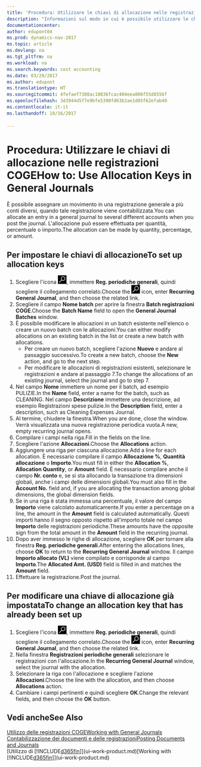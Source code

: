 ```yaml
---
title: 'Procedura: Utilizzare le chiavi di allocazione nelle registrazioni COGE '
description: "Informazioni sul modo in cui è possibile utilizzare le chiavi di allocazione nelle registrazioni."
documentationcenter: 
author: edupont04
ms.prod: dynamics-nav-2017
ms.topic: article
ms.devlang: na
ms.tgt_pltfrm: na
ms.workload: na
ms.search.keywords: cost accounting
ms.date: 03/29/2017
ms.author: edupont
ms.translationtype: HT
ms.sourcegitcommit: 4fefaef7380ac10836fcac404eea006f55d8556f
ms.openlocfilehash: 3d3944d5f7e9bfe5390fd63b2ae1d05f62efab49
ms.contentlocale: it-it
ms.lasthandoff: 10/16/2017

---
```

# <a name="how-to-use-allocation-keys-in-general-journals"></a><span data-ttu-id="c281a-103">Procedura: Utilizzare le chiavi di allocazione nelle registrazioni COGE</span><span class="sxs-lookup"><span data-stu-id="c281a-103">How to: Use Allocation Keys in General Journals</span></span>
<span data-ttu-id="c281a-104">È possibile assegnare un movimento in una registrazione generale a più conti diversi, quando tale registrazione viene contabilizzata.</span><span class="sxs-lookup"><span data-stu-id="c281a-104">You can allocate an entry in a general journal to several different accounts when you post the journal.</span></span> <span data-ttu-id="c281a-105">L'allocazione può essere effettuata per quantità, percentuale o importo.</span><span class="sxs-lookup"><span data-stu-id="c281a-105">The allocation can be made by quantity, percentage, or amount.</span></span>

## <a name="to-set-up-allocation-keys"></a><span data-ttu-id="c281a-106">Per impostare le chiavi di allocazione</span><span class="sxs-lookup"><span data-stu-id="c281a-106">To set up allocation keys</span></span>
1. <span data-ttu-id="c281a-107">Scegliere l'icona ![Cerca pagina o report](media/ui-search/search_small.png "icona Cerca pagina o report"), immettere **Reg. periodiche generali**, quindi scegliere il collegamento correlato.</span><span class="sxs-lookup"><span data-stu-id="c281a-107">Choose the ![Search for Page or Report](media/ui-search/search_small.png "Search for Page or Report icon") icon, enter **Recurring General Journal**, and then choose the related link.</span></span>
2. <span data-ttu-id="c281a-108">Scegliere il campo **Nome batch** per aprire la finestra **Batch registrazioni COGE**.</span><span class="sxs-lookup"><span data-stu-id="c281a-108">Choose the **Batch Name** field to open the **General Journal Batches** window.</span></span>
3. <span data-ttu-id="c281a-109">È possibile modificare le allocazioni in un batch esistente nell'elenco o creare un nuovo batch con le allocazioni.</span><span class="sxs-lookup"><span data-stu-id="c281a-109">You can either modify allocations on an existing batch in the list or create a new batch with allocations.</span></span>
   * <span data-ttu-id="c281a-110">Per creare un nuovo batch, scegliere l'azione **Nuovo** e andare al passaggio successivo.</span><span class="sxs-lookup"><span data-stu-id="c281a-110">To create a new batch, choose the **New** action, and go to the next step.</span></span>
   * <span data-ttu-id="c281a-111">Per modificare le allocazioni di registrazioni esistenti, selezionare le registrazioni e andare al passaggio 7.</span><span class="sxs-lookup"><span data-stu-id="c281a-111">To change the allocations of an existing journal, select the journal and go to step 7.</span></span>    
4. <span data-ttu-id="c281a-112">Nel campo **Nome** immettere un nome per il batch, ad esempio PULIZIE.</span><span class="sxs-lookup"><span data-stu-id="c281a-112">In the **Name** field, enter a name for the batch, such as CLEANING.</span></span> <span data-ttu-id="c281a-113">Nel campo **Descrizione** immettere una descrizione, ad esempio Registrazioni spese pulizie.</span><span class="sxs-lookup"><span data-stu-id="c281a-113">In the **Description** field, enter a description, such as Cleaning Expenses Journal.</span></span>
5. <span data-ttu-id="c281a-114">Al termine, chiudere la finestra.</span><span class="sxs-lookup"><span data-stu-id="c281a-114">When you are done, close the window.</span></span> <span data-ttu-id="c281a-115">Verrà visualizzata una nuova registrazione periodica vuota.</span><span class="sxs-lookup"><span data-stu-id="c281a-115">A new, empty recurring journal opens.</span></span>
6. <span data-ttu-id="c281a-116">Compilare i campi nella riga.</span><span class="sxs-lookup"><span data-stu-id="c281a-116">Fill in the fields on the line.</span></span>
7. <span data-ttu-id="c281a-117">Scegliere l'azione **Allocazioni**.</span><span class="sxs-lookup"><span data-stu-id="c281a-117">Choose the **Allocations** action.</span></span>
8. <span data-ttu-id="c281a-118">Aggiungere una riga per ciascuna allocazione.</span><span class="sxs-lookup"><span data-stu-id="c281a-118">Add a line for each allocation.</span></span> <span data-ttu-id="c281a-119">È necessario compilare il campo **Allocazione %**, **Quantità allocazione** o **Importo**.</span><span class="sxs-lookup"><span data-stu-id="c281a-119">You must fill in either the **Allocation %**, **Allocation Quantity**, or **Amount** field.</span></span> <span data-ttu-id="c281a-120">È necessario compilare anche il campo **Nr. conto** e, se si sta allocando la transazione tra dimensioni globali, anche i campi delle dimensioni globali.</span><span class="sxs-lookup"><span data-stu-id="c281a-120">You must also fill in the **Account No.** field and, if you are allocating the transaction among global dimensions, the global dimension fields.</span></span>
9. <span data-ttu-id="c281a-121">Se in una riga è stata immessa una percentuale, il valore del campo **Importo** viene calcolato automaticamente.</span><span class="sxs-lookup"><span data-stu-id="c281a-121">If you enter a percentage on a line, the amount in the **Amount** field is calculated automatically.</span></span> <span data-ttu-id="c281a-122">Questi importi hanno il segno opposto rispetto all'importo totale nel campo **Importo** delle registrazioni periodiche.</span><span class="sxs-lookup"><span data-stu-id="c281a-122">These amounts have the opposite sign from the total amount in the **Amount** field in the recurring journal.</span></span>
10. <span data-ttu-id="c281a-123">Dopo aver immesso le righe di allocazione, scegliere **OK** per tornare alla finestra **Reg. periodiche generali**.</span><span class="sxs-lookup"><span data-stu-id="c281a-123">After entering the allocations lines, choose **OK** to return to the **Recurring General Journal** window.</span></span> <span data-ttu-id="c281a-124">Il campo **Importo allocato (VL)** viene compilato e corrisponde al campo **Importo**.</span><span class="sxs-lookup"><span data-stu-id="c281a-124">The **Allocated Amt. (USD)** field is filled in and matches the **Amount** field.</span></span>
11. <span data-ttu-id="c281a-125">Effettuare la registrazione.</span><span class="sxs-lookup"><span data-stu-id="c281a-125">Post the journal.</span></span>

## <a name="to-change-an-allocation-key-that-has-already-been-set-up"></a><span data-ttu-id="c281a-126">Per modificare una chiave di allocazione già impostata</span><span class="sxs-lookup"><span data-stu-id="c281a-126">To change an allocation key that has already been set up</span></span>
1. <span data-ttu-id="c281a-127">Scegliere l'icona ![Cerca pagina o report](media/ui-search/search_small.png "icona Cerca pagina o report"), immettere **Reg. periodiche generali**, quindi scegliere il collegamento correlato.</span><span class="sxs-lookup"><span data-stu-id="c281a-127">Choose the ![Search for Page or Report](media/ui-search/search_small.png "Search for Page or Report icon") icon, enter **Recurring General Journal**, and then choose the related link.</span></span>
2. <span data-ttu-id="c281a-128">Nella finestra **Registrazioni periodiche generali** selezionare le registrazioni con l'allocazione.</span><span class="sxs-lookup"><span data-stu-id="c281a-128">In the **Recurring General Journal** window, select the journal with the allocation.</span></span>
3. <span data-ttu-id="c281a-129">Selezionare la riga con l'allocazione e scegliere l'azione **Allocazioni**.</span><span class="sxs-lookup"><span data-stu-id="c281a-129">Choose the line with the allocation, and then choose **Allocations** action.</span></span>
4. <span data-ttu-id="c281a-130">Cambiare i campi pertinenti e quindi scegliere **OK**.</span><span class="sxs-lookup"><span data-stu-id="c281a-130">Change the relevant fields, and then choose the **OK** button.</span></span>

## <a name="see-also"></a><span data-ttu-id="c281a-131">Vedi anche</span><span class="sxs-lookup"><span data-stu-id="c281a-131">See Also</span></span>
[<span data-ttu-id="c281a-132">Utilizzo delle registrazioni COGE</span><span class="sxs-lookup"><span data-stu-id="c281a-132">Working with General Journals</span></span>](ui-work-general-journals.md)  
[<span data-ttu-id="c281a-133">Contabilizzazione dei documenti e delle registrazioni</span><span class="sxs-lookup"><span data-stu-id="c281a-133">Posting Documents and Journals</span></span>](ui-post-documents-journals.md)  
<span data-ttu-id="c281a-134">[Utilizzo di [!INCLUDE[d365fin](includes/d365fin_md.md)]](ui-work-product.md)</span><span class="sxs-lookup"><span data-stu-id="c281a-134">[Working with [!INCLUDE[d365fin](includes/d365fin_md.md)]](ui-work-product.md)</span></span>

